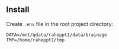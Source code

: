 
## Install
Create `.env` file in the root project directory:

    DATA=/mnt/qdata/raheppt1/data/brainage
    TMP=/home/raheppt1/tmp
